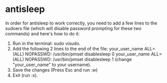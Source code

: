 # antisleep
In order for antisleep to work correctly, you need to add a few lines to the sudoers file (which will disable password prompting for these two commands) and here's how to do it:
1) Run in the terminal: sudo visudo.
2) Add the following 2 lines to the end of the file:
your_user_name ALL=(ALL) NOPASSWD: /usr/bin/pmset disablesleep 0
your_user_name ALL=(ALL) NOPASSWD: /usr/bin/pmset disablesleep 1
(change "your_user_name" to your username).
3) Save the changes (Press Esc and run :w)
4) Exit (run :x).
